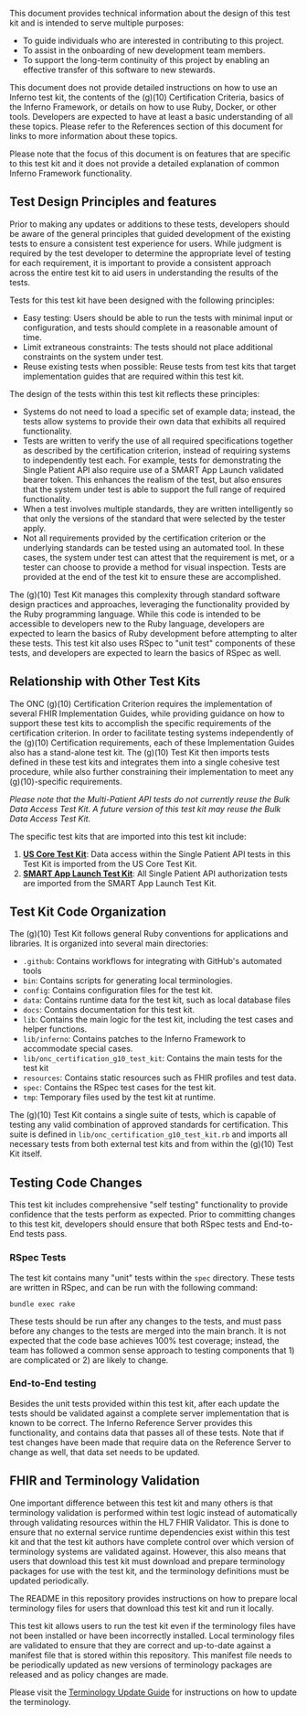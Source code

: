 This document provides technical information about the design of this test kit
and is intended to serve multiple purposes:
* To guide individuals who are interested in contributing to this project.
* To assist in the onboarding of new development team members.
* To support the long-term continuity of this project by enabling an
  effective transfer of this software to new stewards.

This document does not provide detailed instructions on how to use
an Inferno test kit, the contents of the (g)(10) Certification Criteria,
basics of the Inferno Framework, or details on how to use Ruby, Docker,
or other tools. Developers are expected to have at least a basic understanding
of all these topics. Please refer to the References section of this document
for links to more information about these topics.

Please note that the focus of this document is on features that are specific to
this test kit and it does not provide a detailed explanation of common Inferno
Framework functionality.

## Test Design Principles and features

Prior to making any updates or additions to these tests, developers should
be aware of the general principles that guided development of the existing tests
to ensure a consistent test experience for users. While judgment is required
by the test developer to determine the appropriate level of testing for each
requirement, it is important to provide a consistent approach across the entire
test kit to aid users in understanding the results of the tests.

Tests for this test kit have been designed with the following principles:
* Easy testing: Users should be able to run the tests with minimal input or
  configuration, and tests should complete in a reasonable amount of time.
* Limit extraneous constraints: The tests should not place additional constraints
  on the system under test.
* Reuse existing tests when possible: Reuse tests from test kits that target
  implementation guides that are required within this test kit.

The design of the tests within this test kit reflects these principles:
* Systems do not need to load a specific set of example data; instead, the
  tests allow systems to provide their own data that exhibits all required
  functionality.
* Tests are written to verify the use of all required specifications together
  as described by the certification criterion, instead of requiring systems to
  independently test each. For example, tests for demonstrating the Single
  Patient API also require use of a SMART App Launch validated bearer token. This
  enhances the realism of the test, but also ensures that the system under test is
  able to support the full range of required functionality.
* When a test involves multiple standards, they are written intelligently
  so that only the versions of the standard that were selected by the
  tester apply.
* Not all requirements provided by the certification criterion or the
  underlying standards can be tested using an automated tool. In these cases,
  the system under test can attest that the requirement is met, or a tester
  can choose to provide a method for visual inspection. Tests are provided
  at the end of the test kit to ensure these are accomplished.

The (g)(10) Test Kit manages this complexity through standard software design
practices and approaches, leveraging the functionality provided by the Ruby
programming language. While this code is intended to be accessible to
developers new to the Ruby language, developers are expected to learn the basics
of Ruby development before attempting to alter these tests. This test kit also
uses RSpec to "unit test" components of these tests, and developers are expected
to learn the basics of RSpec as well.

## Relationship with Other Test Kits

The ONC (g)(10) Certification Criterion requires the implementation of several
FHIR Implementation Guides, while providing guidance on how to support these
test kits to accomplish the specific requirements of the certification
criterion. In order to facilitate testing systems independently of the (g)(10)
Certification requirements, each of these Implementation Guides also has a
stand-alone test kit. The (g)(10) Test Kit then imports tests defined in these
test kits and integrates them into a single cohesive test procedure, while also
further constraining their implementation to meet any (g)(10)-specific
requirements.

*Please note that the Multi-Patient API tests do not currently reuse
the Bulk Data Access Test Kit. A future version of this test kit may reuse the
Bulk Data Access Test Kit.*

The specific test kits that are imported into this test kit include:

1. **[US Core Test Kit](https://github.com/inferno-framework/us-core-test-kit)**:
  Data access within the Single Patient API tests in this Test Kit is
  imported from the US Core Test Kit.  
2. **[SMART App Launch Test Kit](https://github.com/inferno-framework/smart-app-launch-test-kit)**: All
  Single Patient API authorization tests are imported from the SMART App Launch Test Kit.

## Test Kit Code Organization

The (g)(10) Test Kit follows general Ruby conventions for applications and
libraries. It is organized into several main directories:

- `.github`: Contains workflows for integrating with GitHub's automated tools
- `bin`: Contains scripts for generating local terminologies.
- `config`: Contains configuration files for the test kit.
- `data`: Contains runtime data for the test kit, such as local database files
- `docs`: Contains documentation for this test kit.
- `lib`: Contains the main logic for the test kit, including the test cases and helper functions.
- `lib/inferno`: Contains patches to the Inferno Framework to accommodate special cases.
- `lib/onc_certification_g10_test_kit`: Contains the main tests for the test kit
- `resources`: Contains static resources such as FHIR profiles and test data.
- `spec`: Contains the RSpec test cases for the test kit.
- `tmp`: Temporary files used by the test kit at runtime.

The (g)(10) Test Kit contains a single suite of tests, which is capable of testing
any valid combination of approved standards for certification. This suite
is defined in `lib/onc_certification_g10_test_kit.rb` and imports all necessary
tests from both external test kits and from within the (g)(10) Test Kit itself.

## Testing Code Changes

This test kit includes comprehensive "self testing" functionality to provide
confidence that the tests perform as expected. Prior to committing changes to
this test kit, developers should ensure that both RSpec tests and End-to-End
tests pass.

### RSpec Tests

The test kit contains many "unit" tests within the `spec` directory. These
tests are written in RSpec, and can be run with the following command:

```bundle exec rake```

These tests should be run after any changes to the tests, and must pass before
any changes to the tests are merged into the main branch. It is not expected
that the code base achieves 100% test coverage; instead, the team has followed a
common sense approach to testing components that 1) are complicated or 2) are
likely to change.

### End-to-End testing

Besides the unit tests provided within this test kit, after each update
the tests should be validated against a complete server implementation
that is known to be correct. The Inferno Reference Server provides this functionality,
and contains data that passes all of these tests. Note that if test changes
have been made that require data on the Reference Server to change as well,
that data set needs to be updated.


## FHIR and Terminology Validation

One important difference between this test kit and many others is that terminology
validation is performed within test logic instead of automatically through validating
resources within the HL7 FHIR Validator.
This is done to ensure that no external service runtime dependencies exist within this test kit
and that the test kit authors have complete control over which version of terminology systems
are validated against. However, this also means that users that download this test kit
must download and prepare terminology packages for use with the test kit, and the terminology
definitions must be updated periodically.

The README in this repository provides instructions on how to prepare local terminology
files for users that download this test kit and run it locally.

This test kit allows users to run the test kit even if the terminology files have not
been installed or have been incorrectly installed. Local terminology files are validated to ensure
that they are correct and up-to-date against a manifest file that is stored within
this repository. This manifest file needs to be periodically updated as new versions
of terminology packages are released and as policy changes are made.

Please visit the [Terminology Update Guide](Terminology-Update-Guide) for instructions on
how to update the terminology.
